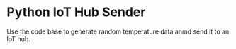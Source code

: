 # Python IoT Hub Sender

Use the code base to generate random temperature data anmd send it to an IoT hub. 